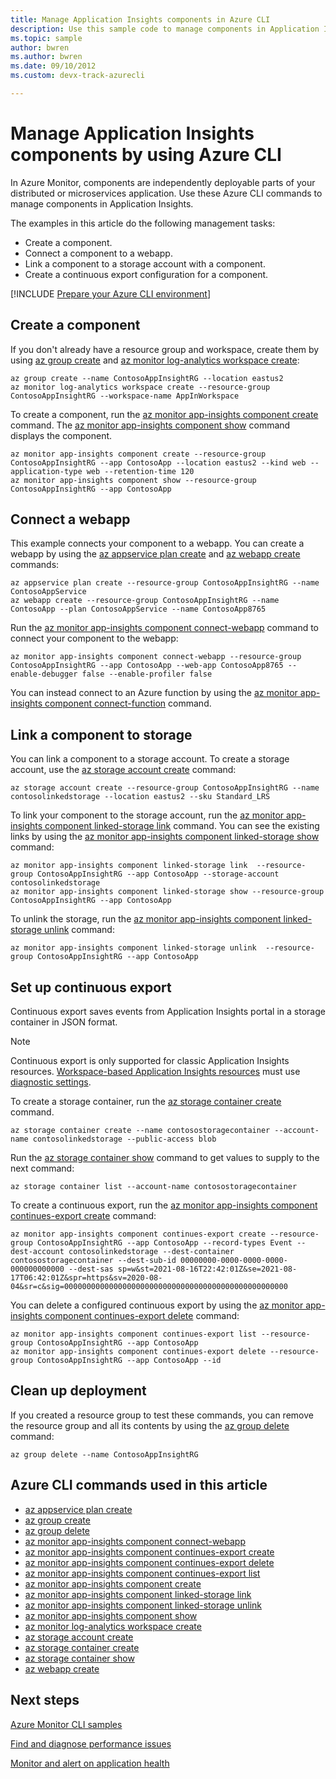 ```yaml
---
title: Manage Application Insights components in Azure CLI
description: Use this sample code to manage components in Application Insights. This feature is part of Azure Monitor.
ms.topic: sample
author: bwren
ms.author: bwren
ms.date: 09/10/2012
ms.custom: devx-track-azurecli

---
```


# Manage Application Insights components by using Azure CLI

In Azure Monitor, components are independently deployable parts of your distributed or microservices application. Use these Azure CLI commands to manage components in Application Insights.

The examples in this article do the following management tasks:

- Create a component.
- Connect a component to a webapp.
- Link a component to a storage account with a component.
- Create a continuous export configuration for a component.

[!INCLUDE [Prepare your Azure CLI environment](../../../includes/azure-cli-prepare-your-environment.md)]

## Create a component

If you don't already have a resource group and workspace, create them by using [az group create](/cli/azure/group#az_group_create) and [az monitor log-analytics workspace create](/cli/azure/monitor/log-analytics/workspace#az_monitor_log_analytics_workspace_create):

```azurecli
az group create --name ContosoAppInsightRG --location eastus2
az monitor log-analytics workspace create --resource-group ContosoAppInsightRG --workspace-name AppInWorkspace
```

To create a component, run the [az monitor app-insights component create](/cli/azure/monitor/app-insights/component#az_monitor_app_insights_component_create) command. The [az monitor app-insights component show](/cli/azure/monitor/app-insights/component#az_monitor_app_insights_component_show) command displays the component.

```azurecli
az monitor app-insights component create --resource-group ContosoAppInsightRG --app ContosoApp --location eastus2 --kind web --application-type web --retention-time 120
az monitor app-insights component show --resource-group ContosoAppInsightRG --app ContosoApp
```

## Connect a webapp

This example connects your component to a webapp. You can create a webapp by using the [az appservice plan create](/cli/azure/appservice/plan#az_appservice_plan_create) and [az webapp create](/cli/azure/webapp#az_webapp_create) commands:

```azurecli
az appservice plan create --resource-group ContosoAppInsightRG --name ContosoAppService
az webapp create --resource-group ContosoAppInsightRG --name ContosoApp --plan ContosoAppService --name ContosoApp8765
```

Run the [az monitor app-insights component connect-webapp](/cli/azure/monitor/app-insights/component#az_monitor_app_insights_component_connect_webapp) command to connect your component to the webapp:

```azurecli
az monitor app-insights component connect-webapp --resource-group ContosoAppInsightRG --app ContosoApp --web-app ContosoApp8765 --enable-debugger false --enable-profiler false
```

You can instead connect to an Azure function by using the [az monitor app-insights component connect-function](/cli/azure/monitor/app-insights/component#az_monitor_app_insights_component_connect_function) command.

## Link a component to storage

You can link a component to a storage account. To create a storage account, use the [az storage account create](/cli/azure/storage/account#az_storage_account_create) command:

```azurecli
az storage account create --resource-group ContosoAppInsightRG --name contosolinkedstorage --location eastus2 --sku Standard_LRS
```

To link your component to the storage account, run the [az monitor app-insights component linked-storage link](/cli/azure/monitor/app-insights/component/linked-storage#az_monitor_app_insights_component_linked_storage_link) command. You can see the existing links by using the [az monitor app-insights component linked-storage show](/cli/azure/monitor/app-insights/component/linked-storage#az_monitor_app_insights_component_linked_storage_show) command:


```azurecli
az monitor app-insights component linked-storage link  --resource-group ContosoAppInsightRG --app ContosoApp --storage-account contosolinkedstorage
az monitor app-insights component linked-storage show --resource-group ContosoAppInsightRG --app ContosoApp
```

To unlink the storage, run the [az monitor app-insights component linked-storage unlink](/cli/azure/monitor/app-insights/component/linked-storage#az_monitor_app_insights_component_linked_storage_unlink) command:

```AzureCLI
az monitor app-insights component linked-storage unlink  --resource-group ContosoAppInsightRG --app ContosoApp
```

## Set up continuous export

Continuous export saves events from Application Insights portal in a storage container in JSON format.

> [!NOTE]
> Continuous export is only supported for classic Application Insights resources. [Workspace-based Application Insights resources](../app/create-workspace-resource.md) must use [diagnostic settings](../app/create-workspace-resource.md#export-telemetry).
>

To create a storage container, run the [az storage container create](/cli/azure/storage/container#az_storage_container_create) command. 

```azurecli
az storage container create --name contosostoragecontainer --account-name contosolinkedstorage --public-access blob 
```

Run the [az storage container show](/cli/azure/storage/container#az_storage_container_show) command to get values to supply to the next command:

```azurecli
az storage container list --account-name contosostoragecontainer
```

To create a continuous export, run the [az monitor app-insights component continues-export create](/cli/azure/monitor/app-insights/component/continues-export#az_monitor_app_insights_component_continues_export_create) command:

```azurecli
az monitor app-insights component continues-export create --resource-group ContosoAppInsightRG --app ContosoApp --record-types Event --dest-account contosolinkedstorage --dest-container contosostoragecontainer --dest-sub-id 00000000-0000-0000-0000-000000000000 --dest-sas sp=w&st=2021-08-16T22:42:01Z&se=2021-08-17T06:42:01Z&spr=https&sv=2020-08-04&sr=c&sig=00000000000000000000000000000000000000000000000000
```

You can delete a configured continuous export by using the [az monitor app-insights component continues-export delete](/cli/azure/monitor/app-insights/component/continues-export#az_monitor_app_insights_component_continues_export_delete) command: 

```azurecli
az monitor app-insights component continues-export list --resource-group ContosoAppInsightRG --app ContosoApp
az monitor app-insights component continues-export delete --resource-group ContosoAppInsightRG --app ContosoApp --id
```

## Clean up deployment

If you created a resource group to test these commands, you can remove the resource group and all its contents by using the [az group delete](/cli/azure/group#az_group_delete) command:

```azurecli
az group delete --name ContosoAppInsightRG 
```

## Azure CLI commands used in this article

- [az appservice plan create](/cli/azure/appservice/plan#az_appservice_plan_create)
- [az group create](/cli/azure/group#az_group_create)
- [az group delete](/cli/azure/group#az_group_delete)
- [az monitor app-insights component connect-webapp](/cli/azure/monitor/app-insights/component#az_monitor_app_insights_component_connect_webapp)
- [az monitor app-insights component continues-export create](/cli/azure/monitor/app-insights/component/continues-export#az_monitor_app_insights_component_continues_export_create)
- [az monitor app-insights component continues-export delete](/cli/azure/monitor/app-insights/component/continues-export#az_monitor_app_insights_component_continues_export_delete)
- [az monitor app-insights component continues-export list](/cli/azure/monitor/app-insights/component/continues-export#az_monitor_app_insights_component_continues_export_list)
- [az monitor app-insights component create](/cli/azure/monitor/app-insights/component#az_monitor_app_insights_component_create)
- [az monitor app-insights component linked-storage link](/cli/azure/monitor/app-insights/component/linked-storage#az_monitor_app_insights_component_linked_storage_link)
- [az monitor app-insights component linked-storage unlink](/cli/azure/monitor/app-insights/component/linked-storage#az_monitor_app_insights_component_linked_storage_unlink)
- [az monitor app-insights component show](/cli/azure/monitor/app-insights/component#az_monitor_app_insights_component_show)
- [az monitor log-analytics workspace create](/cli/azure/monitor/log-analytics/workspace#az_monitor_log_analytics_workspace_create)
- [az storage account create](/cli/azure/storage/account#az_storage_account_create)
- [az storage container create](/cli/azure/storage/container#az_storage_container_create)
- [az storage container show](/cli/azure/storage/container#az_storage_container_show)
- [az webapp create](/cli/azure/webapp#az_webapp_create)

## Next steps

[Azure Monitor CLI samples](../cli-samples.md)

[Find and diagnose performance issues](../app/app/tutorial-performance.md)

[Monitor and alert on application health](../app/tutorial-alert.md)
